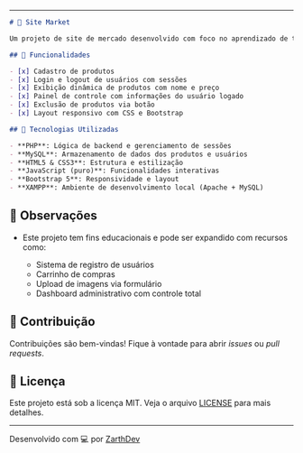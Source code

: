 

---

```markdown
# 🛒 Site Market

Um projeto de site de mercado desenvolvido com foco no aprendizado de tecnologias web como **PHP**, **MySQL**, **HTML**, **CSS**, e **JavaScript**. O sistema permite o cadastro de produtos, login de usuários e exibição de cards com informações dinâmicas vindas do banco de dados.

## 🚀 Funcionalidades

- [x] Cadastro de produtos
- [x] Login e logout de usuários com sessões
- [x] Exibição dinâmica de produtos com nome e preço
- [x] Painel de controle com informações do usuário logado
- [x] Exclusão de produtos via botão
- [x] Layout responsivo com CSS e Bootstrap

## 🧰 Tecnologias Utilizadas

- **PHP**: Lógica de backend e gerenciamento de sessões
- **MySQL**: Armazenamento de dados dos produtos e usuários
- **HTML5 & CSS3**: Estrutura e estilização
- **JavaScript (puro)**: Funcionalidades interativas
- **Bootstrap 5**: Responsividade e layout
- **XAMPP**: Ambiente de desenvolvimento local (Apache + MySQL)

````

## 📌 Observações

* Este projeto tem fins educacionais e pode ser expandido com recursos como:

  * Sistema de registro de usuários
  * Carrinho de compras
  * Upload de imagens via formulário
  * Dashboard administrativo com controle total

## 🤝 Contribuição

Contribuições são bem-vindas! Fique à vontade para abrir *issues* ou *pull requests*.

## 📄 Licença

Este projeto está sob a licença MIT. Veja o arquivo [LICENSE](LICENSE) para mais detalhes.

---

Desenvolvido com 💻 por [ZarthDev](https://github.com/ZarthDev)

```

```
